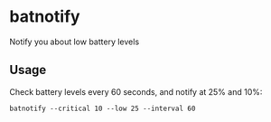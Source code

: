 # batnotify

Notify you about low battery levels

## Usage

Check battery levels every 60 seconds, and notify at 25% and 10%:

`batnotify --critical 10 --low 25 --interval 60`